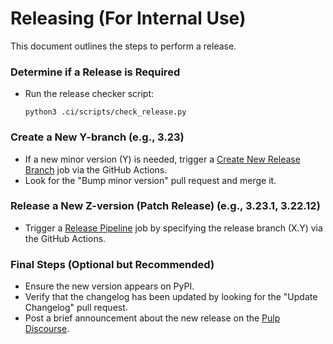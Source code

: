 [//]: # "WARNING: DO NOT EDIT!"
[//]: # ""
[//]: # "This file was generated by plugin_template, and is managed by it. Please use"
[//]: # "'./plugin-template --github pulp_container' to update this file."
[//]: # ""
[//]: # "For more info visit https://github.com/pulp/plugin_template"
# Releasing (For Internal Use)

This document outlines the steps to perform a release.

### Determine if a Release is Required
- Run the release checker script:
  ```
  python3 .ci/scripts/check_release.py
  ```

### Create a New Y-branch (e.g., 3.23)
- If a new minor version (Y) is needed, trigger a [Create New Release Branch](https://github.com/pulp/pulp_container/actions/workflows/create-branch.yml) job via the GitHub Actions.
- Look for the "Bump minor version" pull request and merge it.

### Release a New Z-version (Patch Release) (e.g., 3.23.1, 3.22.12)
- Trigger a [Release Pipeline](https://github.com/pulp/pulp_container/actions/workflows/release.yml) job by specifying the release branch (X.Y) via the GitHub Actions.

### Final Steps (Optional but Recommended)
- Ensure the new version appears on PyPI.
- Verify that the changelog has been updated by looking for the "Update Changelog" pull request.
- Post a brief announcement about the new release on the [Pulp Discourse](https://discourse.pulpproject.org/).
